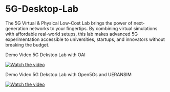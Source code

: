 # 5G-Desktop-Lab
The 5G Virtual &amp; Physical Low-Cost Lab brings the power of next-generation networks to your fingertips. By combining virtual simulations with affordable real-world setups, this lab makes advanced 5G experimentation accessible to universities, startups, and innovators without breaking the budget.

Demo Video 5G Dekstop Lab with OAI

[![Watch the video](https://img.youtube.com/vi/WkIymK58qyY/0.jpg)](https://www.youtube.com/watch?v=WkIymK58qyY)

Demo Video 5G Dekstop Lab with Open5Gs and UERANSIM

[![Watch the video](https://img.youtube.com/vi/7rR3TRZAUGQ/0.jpg)](https://www.youtube.com/watch?v=7rR3TRZAUGQ)










